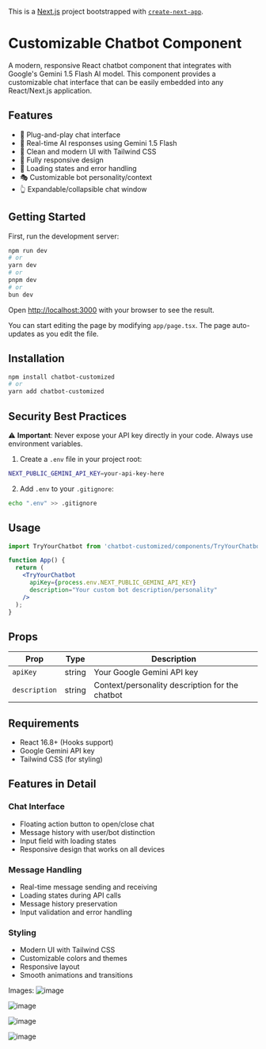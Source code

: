 This is a [Next.js](https://nextjs.org) project bootstrapped with [`create-next-app`](https://nextjs.org/docs/app/api-reference/cli/create-next-app).

# Customizable Chatbot Component

A modern, responsive React chatbot component that integrates with Google's Gemini 1.5 Flash AI model. This component provides a customizable chat interface that can be easily embedded into any React/Next.js application.

## Features

- 🎯 Plug-and-play chat interface
- 💬 Real-time AI responses using Gemini 1.5 Flash
- 🎨 Clean and modern UI with Tailwind CSS
- 📱 Fully responsive design
- 🔄 Loading states and error handling
- 🎭 Customizable bot personality/context
- 👆 Expandable/collapsible chat window

## Getting Started

First, run the development server:

```bash
npm run dev
# or
yarn dev
# or
pnpm dev
# or
bun dev
```

Open [http://localhost:3000](http://localhost:3000) with your browser to see the result.

You can start editing the page by modifying `app/page.tsx`. The page auto-updates as you edit the file.


## Installation

```bash
npm install chatbot-customized
# or
yarn add chatbot-customized
```

## Security Best Practices

⚠️ **Important**: Never expose your API key directly in your code. Always use environment variables.

1. Create a `.env` file in your project root:

```bash
NEXT_PUBLIC_GEMINI_API_KEY=your-api-key-here
```

2. Add `.env` to your `.gitignore`:

```bash
echo ".env" >> .gitignore
```

## Usage

```jsx
import TryYourChatbot from 'chatbot-customized/components/TryYourChatbot';

function App() {
  return (
    <TryYourChatbot
      apiKey={process.env.NEXT_PUBLIC_GEMINI_API_KEY}
      description="Your custom bot description/personality"
    />
  );
}
```

## Props

| Prop | Type | Description |
|------|------|-------------|
| `apiKey` | string | Your Google Gemini API key |
| `description` | string | Context/personality description for the chatbot |

## Requirements

- React 16.8+ (Hooks support)
- Google Gemini API key
- Tailwind CSS (for styling)

## Features in Detail

### Chat Interface
- Floating action button to open/close chat
- Message history with user/bot distinction
- Input field with loading states
- Responsive design that works on all devices

### Message Handling
- Real-time message sending and receiving
- Loading states during API calls
- Message history preservation
- Input validation and error handling

### Styling
- Modern UI with Tailwind CSS
- Customizable colors and themes
- Responsive layout
- Smooth animations and transitions

Images:
![image](https://github.com/user-attachments/assets/1472fd03-3a13-467a-9811-46407c0200a7)

![image](https://github.com/user-attachments/assets/79875abd-8bd4-4c2b-9d8a-5ad4e7fc8146)

![image](https://github.com/user-attachments/assets/bef82ba4-9fcc-4057-ae61-309fc8ff2a9c)

![image](https://github.com/user-attachments/assets/5a0a9996-2da2-4a17-beed-613cca7b186f)





